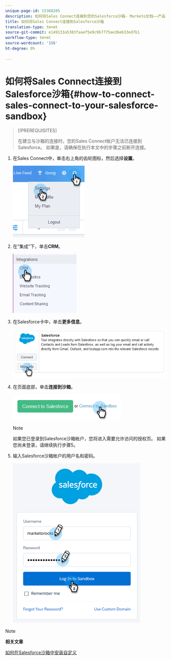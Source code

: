 ```yaml
---
unique-page-id: 15368205
description: 如何将Sales Connect连接到您的Salesforce沙箱- Marketo文档——产品文档
title: 如何将Sales Connect连接到Salesforce沙箱
translation-type: tm+mt
source-git-commit: e149133a5383faaef5e9c9b7775ae36e633ed7b1
workflow-type: tm+mt
source-wordcount: '156'
ht-degree: 0%

---
```



# 如何将Sales Connect连接到Salesforce沙箱{#how-to-connect-sales-connect-to-your-salesforce-sandbox}

>[!PREREQUISITES]
>
>在建立与沙箱的连接时，您的Sales Connect帐户无法已连接到Salesforce。 如果是，请确保在执行本文中的步骤之前断开连接。[](http://docs.marketo.com/x/FoDq)

1. 在Sales Connect中，单击右上角的齿轮图标，然后选择&#x200B;**设置**。

   ![](assets/one-2.png)

1. 在“集成”下，单击&#x200B;**CRM**。

   ![](assets/two-2.png)

1. 在Salesforce卡中，单击&#x200B;**更多信息**。

   ![](assets/three-2.png)

1. 在页面底部，单击&#x200B;**连接到沙箱**。

   ![](assets/four-2.png)

   >[!NOTE]
   >
   >如果您已登录到Salesforce沙箱帐户，您将进入需要允许访问的授权页。 如果您尚未登录，请继续执行步骤5。

1. 输入Salesforce沙箱帐户的用户名和密码。

   ![](assets/five-2.png)

>[!NOTE]
>
>**相关文章**
>
>[如何在Salesforce沙箱中安装自定义](http://docs.marketo.com/x/EIDq)

